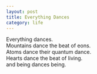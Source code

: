 ```yaml
---
layout: post
title: Everything Dances
category: life
---
```


Everything dances.  
Mountains dance the beat of eons.  
Atoms dance their quantum dance.  
Hearts dance the beat of living.  
and being dances being.
